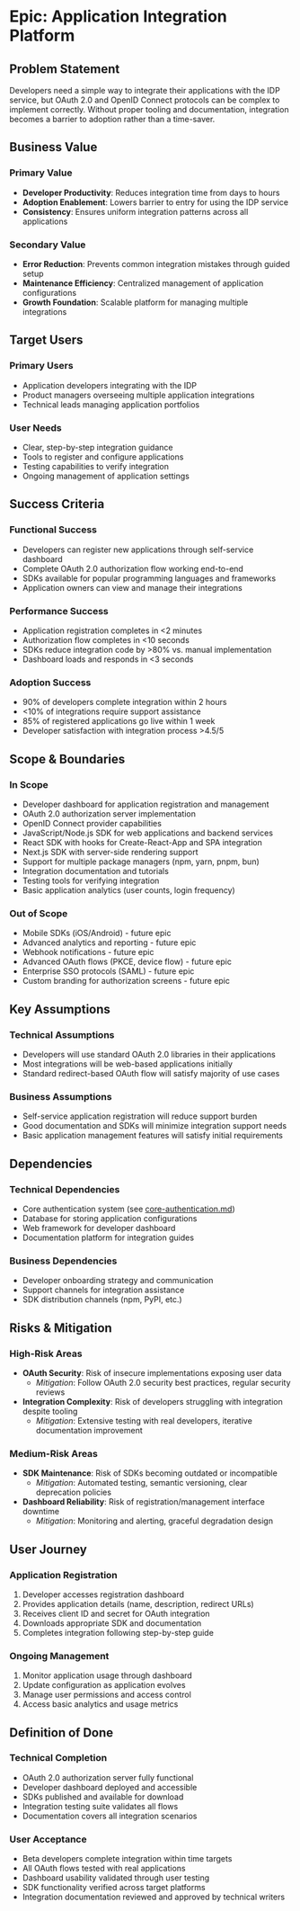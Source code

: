 # Epic: Application Integration Platform

## Problem Statement

Developers need a simple way to integrate their applications with the IDP service, but OAuth 2.0 and OpenID Connect protocols can be complex to implement correctly. Without proper tooling and documentation, integration becomes a barrier to adoption rather than a time-saver.

## Business Value

### Primary Value
- **Developer Productivity**: Reduces integration time from days to hours
- **Adoption Enablement**: Lowers barrier to entry for using the IDP service
- **Consistency**: Ensures uniform integration patterns across all applications

### Secondary Value
- **Error Reduction**: Prevents common integration mistakes through guided setup
- **Maintenance Efficiency**: Centralized management of application configurations
- **Growth Foundation**: Scalable platform for managing multiple integrations

## Target Users

### Primary Users
- Application developers integrating with the IDP
- Product managers overseeing multiple application integrations
- Technical leads managing application portfolios

### User Needs
- Clear, step-by-step integration guidance
- Tools to register and configure applications
- Testing capabilities to verify integration
- Ongoing management of application settings

## Success Criteria

### Functional Success
- Developers can register new applications through self-service dashboard
- Complete OAuth 2.0 authorization flow working end-to-end
- SDKs available for popular programming languages and frameworks
- Application owners can view and manage their integrations

### Performance Success
- Application registration completes in <2 minutes
- Authorization flow completes in <10 seconds
- SDKs reduce integration code by >80% vs. manual implementation
- Dashboard loads and responds in <3 seconds

### Adoption Success
- 90% of developers complete integration within 2 hours
- <10% of integrations require support assistance
- 85% of registered applications go live within 1 week
- Developer satisfaction with integration process >4.5/5

## Scope & Boundaries

### In Scope
- Developer dashboard for application registration and management
- OAuth 2.0 authorization server implementation
- OpenID Connect provider capabilities
- JavaScript/Node.js SDK for web applications and backend services
- React SDK with hooks for Create-React-App and SPA integration
- Next.js SDK with server-side rendering support
- Support for multiple package managers (npm, yarn, pnpm, bun)
- Integration documentation and tutorials
- Testing tools for verifying integration
- Basic application analytics (user counts, login frequency)

### Out of Scope
- Mobile SDKs (iOS/Android) - future epic
- Advanced analytics and reporting - future epic
- Webhook notifications - future epic
- Advanced OAuth flows (PKCE, device flow) - future epic
- Enterprise SSO protocols (SAML) - future epic
- Custom branding for authorization screens - future epic

## Key Assumptions

### Technical Assumptions
- Developers will use standard OAuth 2.0 libraries in their applications
- Most integrations will be web-based applications initially
- Standard redirect-based OAuth flow will satisfy majority of use cases

### Business Assumptions
- Self-service application registration will reduce support burden
- Good documentation and SDKs will minimize integration support needs
- Basic application management features will satisfy initial requirements

## Dependencies

### Technical Dependencies
- Core authentication system (see [core-authentication.md](core-authentication.md))
- Database for storing application configurations
- Web framework for developer dashboard
- Documentation platform for integration guides

### Business Dependencies
- Developer onboarding strategy and communication
- Support channels for integration assistance
- SDK distribution channels (npm, PyPI, etc.)

## Risks & Mitigation

### High-Risk Areas
- **OAuth Security**: Risk of insecure implementations exposing user data
  - *Mitigation*: Follow OAuth 2.0 security best practices, regular security reviews
- **Integration Complexity**: Risk of developers struggling with integration despite tooling
  - *Mitigation*: Extensive testing with real developers, iterative documentation improvement

### Medium-Risk Areas
- **SDK Maintenance**: Risk of SDKs becoming outdated or incompatible
  - *Mitigation*: Automated testing, semantic versioning, clear deprecation policies
- **Dashboard Reliability**: Risk of registration/management interface downtime
  - *Mitigation*: Monitoring and alerting, graceful degradation design

## User Journey

### Application Registration
1. Developer accesses registration dashboard
2. Provides application details (name, description, redirect URLs)
3. Receives client ID and secret for OAuth integration
4. Downloads appropriate SDK and documentation
5. Completes integration following step-by-step guide

### Ongoing Management
1. Monitor application usage through dashboard
2. Update configuration as application evolves
3. Manage user permissions and access control
4. Access basic analytics and usage metrics

## Definition of Done

### Technical Completion
- OAuth 2.0 authorization server fully functional
- Developer dashboard deployed and accessible
- SDKs published and available for download
- Integration testing suite validates all flows
- Documentation covers all integration scenarios

### User Acceptance
- Beta developers complete integration within time targets
- All OAuth flows tested with real applications
- Dashboard usability validated through user testing
- SDK functionality verified across target platforms
- Integration documentation reviewed and approved by technical writers